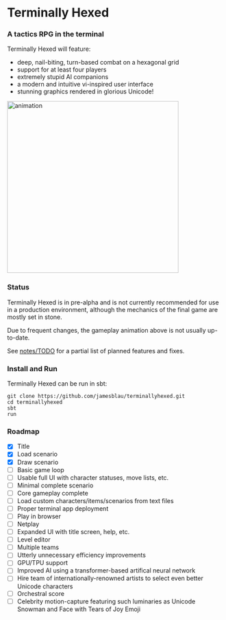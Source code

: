 # Terminally Hexed

### A tactics RPG in the terminal

Terminally Hexed will feature:

* deep, nail-biting, turn-based combat on a hexagonal grid
* support for at least four players
* extremely stupid AI companions
* a modern and intuitive vi-inspired user interface
* stunning graphics rendered in glorious Unicode!

<img src="https://i.imgur.com/MXgMJUD.gif" width="400" alt="animation">

### Status

Terminally Hexed is in pre-alpha and is not currently recommended for use in a production environment, although the mechanics of the final game are mostly set in stone.

Due to frequent changes, the gameplay animation above is not usually up-to-date.

See [notes/TODO](notes/TODO) for a partial list of planned features and fixes.

### Install and Run

Terminally Hexed can be run in sbt:

```
git clone https://github.com/jamesblau/terminallyhexed.git
cd terminallyhexed
sbt
run
```

### Roadmap

- [X] Title
- [X] Load scenario
- [X] Draw scenario
- [ ] Basic game loop
- [ ] Usable full UI with character statuses, move lists, etc.
- [ ] Minimal complete scenario
- [ ] Core gameplay complete
- [ ] Load custom characters/items/scenarios from text files
- [ ] Proper terminal app deployment
- [ ] Play in browser
- [ ] Netplay
- [ ] Expanded UI with title screen, help, etc.
- [ ] Level editor
- [ ] Multiple teams
- [ ] Utterly unnecessary efficiency improvements
- [ ] GPU/TPU support
- [ ] Improved AI using a transformer-based artifical neural network
- [ ] Hire team of internationally-renowned artists to select even better Unicode characters
- [ ] Orchestral score
- [ ] Celebrity motion-capture featuring such luminaries as Unicode Snowman and Face with Tears of Joy Emoji
